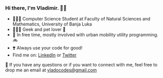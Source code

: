 ###  Hi there, I'm Vladimir. 👋🏻

- 👨🏻‍🎓 Computer Science Student at Faculty of Natural Sciences and Mathematics, University of Banja Luka
- 👨🏻‍💻 Geek and pet lover 🐾
- 🚌 In free time, mostly involved with urban mobility utility programming. 🚲
- ❣️ Always use your code for good!
- Find me on: [LinkedIn](https://www.linkedin.com/in/vladimir-mijic/) or [Twitter](https://twitter.com/vladocodes)

📧 If you have any questions or if you want to connect with me, feel free to drop me an email at vladocodes@gmail.com


